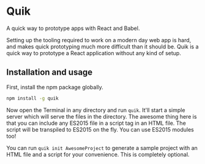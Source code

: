 Quik
====
A quick way to prototype apps with React and Babel.

Setting up the tooling required to work on a modern day web app is hard, and makes quick prototyping much more difficult than it should be. Quik is a quick way to prototype a React application without any kind of setup.

## Installation and usage

First, install the npm package globally.

```sh
npm install -g quik
```

Now open the Terminal in any directory and run `quik`. It'll start a simple server which will serve the files in the directory. The awesome thing here is that you can include any ES2015 file in a script tag in an HTML file. The script will be transpiled to ES2015 on the fly. You can use ES2015 modules too!

You can run `quik init AwesomeProject` to generate a sample project with an HTML file and a script for your convenience. This is completely optional.
